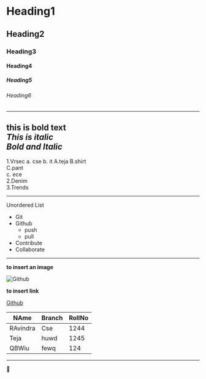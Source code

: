 # Heading1
## Heading2
### Heading3
#### Heading4
##### Heading5
###### Heading6
--------------------------
**this is bold text**  
*This is italic*  
***Bold and Italic***
--------------------------
1.Vrsec 
 a. cse 
 b. it
  A.teja 
  B.shirt  
  C.pant   
  c. ece    
2.Denim   
3.Trends

------------------------------------------------------ 

Unordered List
 * Git
 * Github
   * push
   * pull
 * Contribute
 * Collaborate
 -------------------------------------------------------
 **to insert an image**
 
 ![Github](https://images.takeshape.io/eec0d9cd-dc81-4ba8-ac20-50da147f43d2/dev/d630aa84-9e25-4afb-8c98-3ce6735fedc5/TLK-PRINT-USE-013_DP_0040_comp_v0703_right_SRGB.1145%20(1).jpg?auto=compress%2Cformat&h=630&w=1200)
 
 **to insert link**
 
 [Github](https://encrypted-tbn0.gstatic.com/images?q=tbn:ANd9GcQDr9Ht8zMDqTP0Bplg3QOS2zYuUgRHusOhxg&usqp=CAU)
 
 |NAme|Branch|RollNo|   
 |-----------|-------|-------|    
 |RAvindra|Cse|1244|  
 |Teja|huwd|1245|  
 |QBWiu|fewq|124|      
 
 -------------------------------------------
 :heartbeat:
